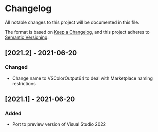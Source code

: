 # Changelog
All notable changes to this project will be documented in this file.

The format is based on [Keep a Changelog](https://keepachangelog.com/en/1.0.0/),
and this project adheres to [Semantic Versioning](https://semver.org/spec/v2.0.0.html).

## [2021.2] - 2021-06-20

### Changed

  - Change name to VSColorOutput64 to deal with Marketplace naming restrictions 

## [2021.1] - 2021-06-20

### Added

  - Port to preview version of Visual Studio 2022

